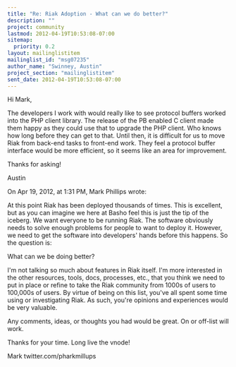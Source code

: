 ```yaml
---
title: "Re: Riak Adoption - What can we do better?"
description: ""
project: community
lastmod: 2012-04-19T10:53:08-07:00
sitemap:
  priority: 0.2
layout: mailinglistitem
mailinglist_id: "msg07235"
author_name: "Swinney, Austin"
project_section: "mailinglistitem"
sent_date: 2012-04-19T10:53:08-07:00
---
```



Hi Mark,

The developers I work with would really like to see protocol buffers worked 
into the PHP client library. The release of the PB enabled C client made them 
happy as they could use that to upgrade the PHP client. Who knows how long 
before they can get to that. Until then, it is difficult for us to move Riak 
from back-end tasks to front-end work. They feel a protocol buffer interface 
would be more efficient, so it seems like an area for improvement.

Thanks for asking!

Austin

On Apr 19, 2012, at 1:31 PM, Mark Phillips wrote:

At this point Riak has been deployed thousands of times. This is excellent, but 
as you can imagine we here at Basho feel this is just the tip of the iceberg. 
We want everyone to be running Riak. The software obviously needs to solve 
enough problems for people to want to deploy it. However, we need to get the 
software into developers' hands before this happens. So the question is:

What can we be doing better?

I'm not talking so much about features in Riak itself. I'm more interested in 
the other resources, tools, docs, processes, etc., that you think we need to 
put in place or refine to take the Riak community from 1000s of users to 
100,000s of users. By virtue of being on this list, you've all spent some time 
using or investigating Riak. As such, you're opinions and experiences would be 
very valuable.

Any comments, ideas, or thoughts you had would be great. On or off-list will 
work.

Thanks for your time. Long live the vnode!

Mark
twitter.com/pharkmillups
